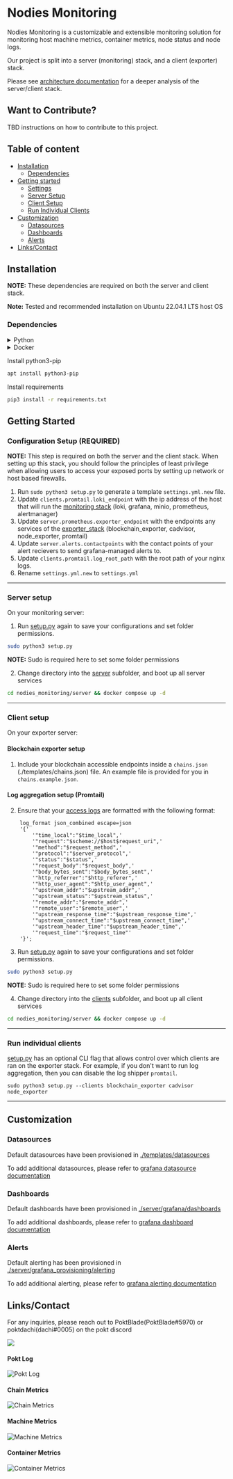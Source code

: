 # Nodies Monitoring

Nodies Monitoring is a customizable and extensible monitoring solution for monitoring host machine metrics, container metrics, node status and node logs. 

Our project is split into a server (monitoring) stack, and a client (exporter) stack.

Please see [architecture documentation](./architecture.md) for a deeper analysis of the server/client stack.

## Want to Contribute?
TBD instructions on how to contribute to this project.

## Table of content

- [Installation](#installation)
    - [Dependencies](#dependencies)
- [Getting started](#getting-started)
    - [Settings](#settings-required)
    - [Server Setup](#server-setup)
    - [Client Setup](#client-setup)
    - [Run Individual Clients](#run-individual-clients)
- [Customization](#customization)
    - [Datasources](#datasources)
    - [Dashboards](#dashboards)
    - [Alerts](#alerts)
- [Links/Contact](#linkscontact)

## Installation

**NOTE:** These dependencies are required on both the server and client stack.

**Note:** Tested and recommended installation on Ubuntu 22.04.1 LTS host OS

### Dependencies

<details>
<summary>Python</summary>

<a href="https://www.python.org/downloads/release/python-3106/">Python 3.10.6</a>

</details>

<details>
<summary>Docker</summary>

Uninstall existing docker
```bash
sudo apt-get remove docker docker-engine docker.io containerd runc
```

Install required packages
```bash
sudo apt-get update
sudo apt-get install \
    ca-certificates \
    curl \
    gnupg \
    lsb-release
```

Add docker official GPG key
```bash
sudo mkdir -p /etc/apt/keyrings
curl -fsSL https://download.docker.com/linux/ubuntu/gpg | sudo gpg --dearmor -o /etc/apt/keyrings/docker.gpg
```

Setup docker repo
```bash
echo \
  "deb [arch=$(dpkg --print-architecture) signed-by=/etc/apt/keyrings/docker.gpg] https://download.docker.com/linux/ubuntu \
  $(lsb_release -cs) stable" | sudo tee /etc/apt/sources.list.d/docker.list > /dev/null
```

Update apt package index
```bash
sudo apt-get update
```

Install latest docker
```bash
sudo apt-get install docker-ce docker-ce-cli containerd.io docker-compose-plugin
```
</details>

Install python3-pip
```bash
apt install python3-pip
```

Install requirements
```bash
pip3 install -r requirements.txt
```

## Getting Started

### Configuration Setup (REQUIRED)

**NOTE:** This step is required on both the server and the client stack. When setting up this stack, you should follow the principles of least privilege when allowing users to access your exposed ports by setting up network or host based firewalls.

1. Run `sudo python3 setup.py` to generate a template `settings.yml.new` file.
2. Update `clients.promtail.loki_endpoint` with the ip address of the host that will run the [monitoring stack](./server) (loki, grafana, minio, prometheus, alertmanager)
3. Update `server.prometheus.exporter_endpoint` with the endpoints any services of the [exporter_stack](./clients) (blockchain_exporter, cadvisor, node_exporter, promtail)
4. Update `server.alerts.contactpoints` with the contact points of your alert recievers to send grafana-managed alerts to.
5. Update `clients.promtail.log_root_path` with the root path of your nginx logs.
6. Rename `settings.yml.new` to `settings.yml`

---

### Server setup 

On your monitoring server:

1. Run [setup.py](setup.py) again to save your configurations and set folder permissions.
```bash
sudo python3 setup.py
```
**NOTE:** Sudo is required here to set some folder permissions

2. Change directory into the [server](./server) subfolder, and boot up all server services
```bash
cd nodies_monitoring/server && docker compose up -d
```
----

### Client setup

On your exporter server:

#### Blockchain exporter setup

1. Include your blockchain accessible endpoints inside a `chains.json` (./templates/chains.json) file. An example file is provided for you in `chains.example.json`.

#### Log aggregation setup (Promtail)
2. Ensure that your [access logs](https://docs.nginx.com/nginx/admin-guide/monitoring/logging/) are formatted with the following format:
```
    log_format json_combined escape=json
    '{'
        '"time_local":"$time_local",'
        '"request":"$scheme://$host$request_uri",'
        '"method":"$request_method",'
        '"protocol":"$server_protocol",'
        '"status":"$status",'
        '"request_body":"$request_body",'
        '"body_bytes_sent":"$body_bytes_sent",'
        '"http_referrer":"$http_referer",'
        '"http_user_agent":"$http_user_agent",'
        '"upstream_addr":"$upstream_addr",'
        '"upstream_status":"$upstream_status",'
        '"remote_addr":"$remote_addr",'
        '"remote_user":"$remote_user",'
        '"upstream_response_time":"$upstream_response_time",'
        '"upstream_connect_time":"$upstream_connect_time",'
        '"upstream_header_time":"$upstream_header_time",'
        '"request_time":"$request_time"'
    '}';
```

3. Run [setup.py](setup.py) again to save your configurations and set folder permissions.
```bash
sudo python3 setup.py
```
**NOTE:** Sudo is required here to set some folder permissions

4. Change directory into the [clients](./clients) subfolder, and boot up all client services
```bash
cd nodies_monitoring/server && docker compose up -d
```
----

### Run individual clients
 [setup.py](setup.py) has an optional CLI flag that allows control over which clients are ran on the exporter stack. For example, if you don't want to run log aggregation, then you can disable the log shipper `promtail`.

`sudo python3 setup.py --clients blockchain_exporter cadvisor node_exporter`

---

## Customization

### Datasources

Default datasources have been provisioned in [./templates/datasources](./templates/datasources)

To add additional datasources, please refer to [grafana datasource documentation](https://grafana.com/docs/grafana/latest/administration/provisioning/#data-sources)

### Dashboards

Default dashboards have been provisioned in [./server/grafana/dashboards](./server/grafana/dashboards)

To add additional dashboards, please refer to [grafana dashboard documentation](https://grafana.com/docs/grafana/latest/administration/provisioning/#dashboards)

### Alerts

Default alerting has been provisioned in [./server/grafana_provisioning/alerting](./server/grafana_provisioning/alerting)

To add additional alerting, please refer to [grafana alerting documentation](https://grafana.com/docs/grafana/latest/administration/provisioning/#alerting)

## Links/Contact

For any inquiries, please reach out to PoktBlade(PoktBlade#5970) or poktdachi(dachi#0005) on the pokt discord

[![](https://dcbadge.vercel.app/api/server/pokt)](https://discord.gg/pokt)

#### Pokt Log

![Pokt Log](documentation/dashboards/pokt_log.png)


#### Chain Metrics

![Chain Metrics](documentation/dashboards/chain_metrics.png)


#### Machine Metrics

![Machine Metrics](documentation/dashboards/machine_metrics.png)

#### Container Metrics

![Container Metrics](documentation/dashboards/container_metrics.png)

